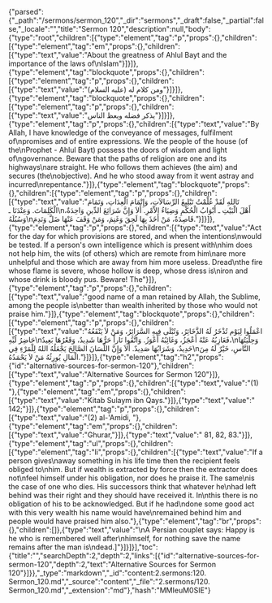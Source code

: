 {"parsed":{"_path":"/sermons/sermon_120","_dir":"sermons","_draft":false,"_partial":false,"_locale":"","title":"Sermon 120","description":null,"body":{"type":"root","children":[{"type":"element","tag":"p","props":{},"children":[{"type":"element","tag":"em","props":{},"children":[{"type":"text","value":"About the greatness of Ahlul Bayt and the importance of the laws of\nIslam"}]}]},{"type":"element","tag":"blockquote","props":{},"children":[{"type":"element","tag":"p","props":{},"children":[{"type":"text","value":"ومن كلام له (عليه السلام)"}]}]},{"type":"element","tag":"blockquote","props":{},"children":[{"type":"element","tag":"p","props":{},"children":[{"type":"text","value":"يذكر فضله ويعظ الناس"}]}]},{"type":"element","tag":"p","props":{},"children":[{"type":"text","value":"By Allah, I have knowledge of the conveyance of messages, fulfilment of\npromises and of entire expressions. We the people of the house (of the\nProphet - Ahlul Bayt) possess the doors of wisdom and light of\ngovernance. Beware that the paths of religion are one and its highways\nare straight. He who follows them achieves (the aim) and secures (the\nobjective). And he who stood away from it went astray and incurred\nrepentance."}]},{"type":"element","tag":"blockquote","props":{},"children":[{"type":"element","tag":"p","props":{},"children":[{"type":"text","value":"تَاللهِ لَقَدْ عُلِّمْتُ تَبْلِيغَ الرِّسَالاَتِ، وَإِتْمَامَ الْعِدَاتِ، وَتَمَامَ الْكَلِمَاتَ. وَعِنْدَنَا ـ\nأَهْلَ الْبَيْتِ ـ أَبْوَابُ الْحُكْمِ وَضِيَاءُ الاْمْرِ. أَلاَ وَإِنَّ شَرَائِعَ الدِّينِ وَاحِدَةٌ، وَسُبُلَهُ\nقَاصِدَةٌ، مَنْ أَخَذَ بِهَا لَحِقَ وَغَنِمَ، وَمَنْ وَقَفَ عَنْهَا ضَلَّ وَنَدِمَ."}]}]},{"type":"element","tag":"p","props":{},"children":[{"type":"text","value":"Act for the day for which provisions are stored, and when the intentions\nwould be tested. If a person's own intelligence which is present with\nhim does not help him, the wits (of others) which are remote from him\nare more unhelpful and those which are away from him more useless. Dread\nthe fire whose flame is severe, whose hollow is deep, whose dress is\niron and whose drink is bloody pus. Beware! The"}]},{"type":"element","tag":"p","props":{},"children":[{"type":"text","value":"good name of a man retained by Allah, the Sublime, among the people is\nbetter than wealth inherited by those who would not praise him."}]},{"type":"element","tag":"blockquote","props":{},"children":[{"type":"element","tag":"p","props":{},"children":[{"type":"text","value":"اعْمَلُوا لِيَوْم تُذْخَرُ لَهُ الذَّخَائِرُ، وَتُبْلَى فِيهِ السَّرَائِرُ، وَمَنْ لاَ يَنْفَعُهُ حَاضِرُ لُبِّهِ\nفَعَازِبُهُ عَنْهُ أَعْجَزُ، وَغَائِبُهُ أَعْوَزُ. وَاتَّقُوا نَاراً حَرُّهَا شَدِيدٌ، وَقَعْرُهَا بَعِيدٌ،\nوَحِلْيَتُهَا حَدِيدٌ، وَشَرَابُهَا صَدِيدٌ. أَلاَ وَإِنَّ اللِّسَانَ الصَّالِحَ يَجْعَلُهُ اللهُ لِلْمَرْءِ فِي\nالنَّاسِ، خَيْرٌ لَهُ مِنَ الْمَالِ يُورِثُهُ مَنْ لاَ يَحْمَدُهُ."}]}]},{"type":"element","tag":"h2","props":{"id":"alternative-sources-for-sermon-120"},"children":[{"type":"text","value":"Alternative Sources for Sermon 120"}]},{"type":"element","tag":"p","props":{},"children":[{"type":"text","value":"(1) "},{"type":"element","tag":"em","props":{},"children":[{"type":"text","value":"Kitab Sulaym ibn Qays."}]},{"type":"text","value":" 142;"}]},{"type":"element","tag":"p","props":{},"children":[{"type":"text","value":"(2) al-'Amidi, "},{"type":"element","tag":"em","props":{},"children":[{"type":"text","value":"Ghurar,"}]},{"type":"text","value":" 81, 82, 83."}]},{"type":"element","tag":"ul","props":{},"children":[{"type":"element","tag":"li","props":{},"children":[{"type":"text","value":"If a person gives\naway something in his life time then the recipient feels obliged to\nhim. But if wealth is extracted by force then the extractor does not\nfeel himself under his obligation, nor does he praise it. The same\nis the case of one who dies. His successors think that whatever he\nhad left behind was their right and they should have received it. In\nthis there is no obligation of his to be acknowledged. But if he had\ndone some good act with this very wealth his name would have\nremained behind him and people would have praised him also."},{"type":"element","tag":"br","props":{},"children":[]},{"type":"text","value":"\nA Persian couplet says: Happy is he who is remembered well after\nhimself, for nothing save the name remains after the man is\ndead.]"}]}]}],"toc":{"title":"","searchDepth":2,"depth":2,"links":[{"id":"alternative-sources-for-sermon-120","depth":2,"text":"Alternative Sources for Sermon 120"}]}},"_type":"markdown","_id":"content:2.sermons:120. Sermon_120.md","_source":"content","_file":"2.sermons/120. Sermon_120.md","_extension":"md"},"hash":"MMIeuM0SIE"}